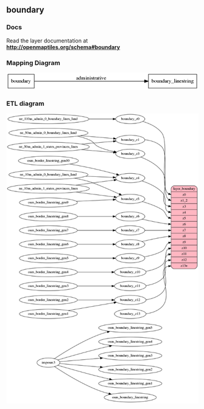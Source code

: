 ## boundary

### Docs
Read the layer documentation at **http://openmaptiles.org/schema#boundary**

### Mapping Diagram
![Mapping diagram for boundary](mapping_diagram.png?raw=true)

### ETL diagram
![ETL diagram for boundary](etl_diagram.png?raw=true)
